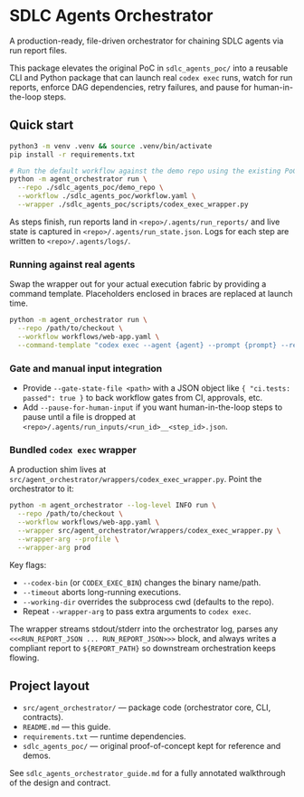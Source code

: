 # SDLC Agents Orchestrator

A production-ready, file-driven orchestrator for chaining SDLC agents via run report files.

This package elevates the original PoC in `sdlc_agents_poc/` into a reusable CLI and Python
package that can launch real `codex exec` runs, watch for run reports, enforce DAG
dependencies, retry failures, and pause for human-in-the-loop steps.

## Quick start

```bash
python3 -m venv .venv && source .venv/bin/activate
pip install -r requirements.txt

# Run the default workflow against the demo repo using the existing PoC wrapper
python -m agent_orchestrator run \
  --repo ./sdlc_agents_poc/demo_repo \
  --workflow ./sdlc_agents_poc/workflow.yaml \
  --wrapper ./sdlc_agents_poc/scripts/codex_exec_wrapper.py
```

As steps finish, run reports land in `<repo>/.agents/run_reports/` and live state is
captured in `<repo>/.agents/run_state.json`. Logs for each step are written to
`<repo>/.agents/logs/`.

### Running against real agents

Swap the wrapper out for your actual execution fabric by providing a command template.
Placeholders enclosed in braces are replaced at launch time.

```bash
python -m agent_orchestrator run \
  --repo /path/to/checkout \
  --workflow workflows/web-app.yaml \
  --command-template "codex exec --agent {agent} --prompt {prompt} --repo {repo} --report {report}"
```

### Gate and manual input integration

- Provide `--gate-state-file <path>` with a JSON object like `{ "ci.tests: passed": true }`
  to back workflow gates from CI, approvals, etc.
- Add `--pause-for-human-input` if you want human-in-the-loop steps to pause until a file is
  dropped at `<repo>/.agents/run_inputs/<run_id>__<step_id>.json`.


### Bundled `codex exec` wrapper

A production shim lives at `src/agent_orchestrator/wrappers/codex_exec_wrapper.py`. Point the orchestrator to it:

```bash
python -m agent_orchestrator --log-level INFO run \
  --repo /path/to/checkout \
  --workflow workflows/web-app.yaml \
  --wrapper src/agent_orchestrator/wrappers/codex_exec_wrapper.py \
  --wrapper-arg --profile \
  --wrapper-arg prod
```

Key flags:
- `--codex-bin` (or `CODEX_EXEC_BIN`) changes the binary name/path.
- `--timeout` aborts long-running executions.
- `--working-dir` overrides the subprocess cwd (defaults to the repo).
- Repeat `--wrapper-arg` to pass extra arguments to `codex exec`.

The wrapper streams stdout/stderr into the orchestrator log, parses any 
`<<<RUN_REPORT_JSON ... RUN_REPORT_JSON>>>` block, and always writes a compliant
report to `${REPORT_PATH}` so downstream orchestration keeps flowing.

## Project layout

- `src/agent_orchestrator/` — package code (orchestrator core, CLI, contracts).
- `README.md` — this guide.
- `requirements.txt` — runtime dependencies.
- `sdlc_agents_poc/` — original proof-of-concept kept for reference and demos.

See `sdlc_agents_orchestrator_guide.md` for a fully annotated walkthrough of the design
and contract.
